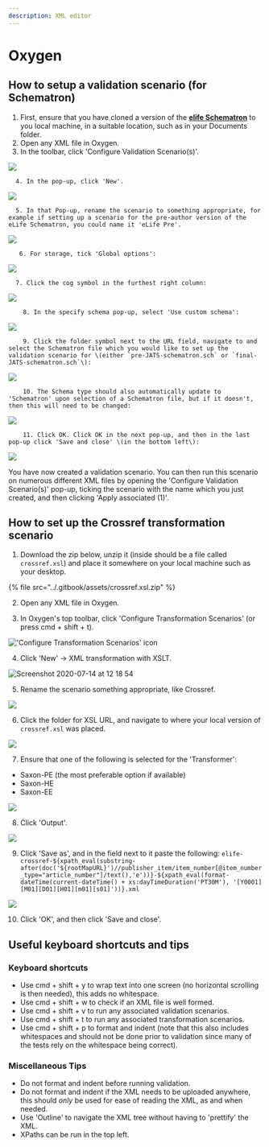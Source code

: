```yaml
---
description: XML editor
---
```


# Oxygen

## How to setup a validation scenario \(for Schematron\)

1. First, ensure that you have cloned a version of the [**elife Schematron**](https://github.com/elifesciences/eLife-JATS-schematron) to you local machine, in a suitable location, such as in your Documents folder.
2. Open any XML file in Oxygen.
3. In the toolbar, click 'Configure Validation Scenario\(s\)'.

![](../.gitbook/assets/screenshot-2020-07-24-at-10.21.54.png)

      4. In the pop-up, click 'New'.

![](../.gitbook/assets/screenshot-2020-07-27-at-13.50.23.png)

      5. In that Pop-up, rename the scenario to something appropriate, for example if setting up a scenario for the pre-author version of the eLife Schematron, you could name it 'eLife Pre'.

![](../.gitbook/assets/screenshot-2020-07-27-at-13.51.44.png)

       6. For storage, tick 'Global options':

![](../.gitbook/assets/screenshot-2020-07-27-at-13.51.44%20%283%29.png)

      7. Click the cog symbol in the furthest right column:

![](../.gitbook/assets/screenshot-2020-07-27-at-13.51.44%20%282%29.png)

        8. In the specify schema pop-up, select 'Use custom schema':

![](../.gitbook/assets/screenshot-2020-07-27-at-13.57.00.png)

        9. Click the folder symbol next to the URL field, navigate to and select the Schematron file which you would like to set up the validation scenario for \(either `pre-JATS-schematron.sch` or `final-JATS-schematron.sch`\):

![](../.gitbook/assets/screenshot-2020-07-27-at-14.03.30.png)

        10. The Schema type should also automatically update to 'Schematron' upon selection of a Schematron file, but if it doesn't, then this will need to be changed:

![](../.gitbook/assets/screenshot-2020-07-24-at-10.27.55.png)

        11. Click OK. Click OK in the next pop-up, and then in the last pop-up click 'Save and close' \(in the bottom left\):

![](../.gitbook/assets/screenshot-2020-07-27-at-14.07.13.png)

You have now created a validation scenario. You can then run this scenario on numerous different XML files by opening the 'Configure Validation Scenario\(s\)' pop-up, ticking the scenario with the name which you just created, and then clicking 'Apply associated \(1\)'.

## How to set up the Crossref transformation scenario

1. Download the zip below, unzip it \(inside should be a file called `crossref.xsl`\) and place it somewhere on your local machine such as your desktop.

{% file src="../.gitbook/assets/crossref.xsl.zip" %}

2. Open any XML file in Oxygen.

3. In Oxygen's top toolbar, click 'Configure Transformation Scenarios' \(or press cmd + shift + t\).

![&apos;Configure Transformation Scenarios&apos; icon](https://user-images.githubusercontent.com/43879983/87419802-0cfb0880-c5cc-11ea-932f-b98f4a85af29.png)

4. Click 'New' -&gt; XML transformation with XSLT.

![Screenshot 2020-07-14 at 12 18 54](https://user-images.githubusercontent.com/43879983/87419913-3e73d400-c5cc-11ea-90e8-03c68832ead5.png)

5. Rename the scenario something appropriate, like Crossref.

![](https://user-images.githubusercontent.com/43879983/87420024-6cf1af00-c5cc-11ea-9246-19d44cc67d4e.png)

6. Click the folder for XSL URL, and navigate to where your local version of `crossref.xsl` was placed.

![](https://user-images.githubusercontent.com/43879983/87420073-84c93300-c5cc-11ea-9711-0c97e54e6d63.png)

7. Ensure that one of the following is selected for the 'Transformer':

* Saxon-PE \(the most preferable option if available\)
* Saxon-HE
* Saxon-EE

![](https://user-images.githubusercontent.com/43879983/88308997-a9788580-cd05-11ea-9671-7df32e3ccb7c.png)

8. Click 'Output'.

![](https://user-images.githubusercontent.com/43879983/87420218-cd80ec00-c5cc-11ea-9de9-db9fcbb796e7.png)

9. Click 'Save as', and in the field next to it paste the following: `elife-crossref-${xpath_eval(substring-after(doc('${rootMapURL}')//publisher_item/item_number[@item_number_type="article_number"]/text(),'e'))}-${xpath_eval(format-dateTime(current-dateTime() + xs:dayTimeDuration('PT30M'), '[Y0001][M01][D01][H01][m01][s01]'))}.xml`

![](https://user-images.githubusercontent.com/43879983/87420335-01f4a800-c5cd-11ea-82ca-326b09e52b8d.png)

10. Click 'OK', and then click 'Save and close'.

## Useful keyboard shortcuts and tips

### Keyboard shortcuts

* Use cmd + shift + y to wrap text into one screen \(no horizontal scrolling is then needed\), this adds no whitespace.
* Use cmd + shift + w to check if an XML file is well formed.
* Use cmd + shift + v to run any associated validation scenarios.
* Use cmd + shift + t to run any associated transformation scenarios.
* Use cmd + shift + p to format and indent \(note that this also includes whitespaces and should not be done prior to validation since many of the tests rely on the whitespace being correct\).

### Miscellaneous Tips

* Do not format and indent before running validation.
* Do not format and indent if the XML needs to be uploaded anywhere, this should _only_ be used for ease of reading the XML, as and when needed.
* Use 'Outline' to navigate the XML tree without having to 'prettify' the XML.
* XPaths can be run in the top left.

